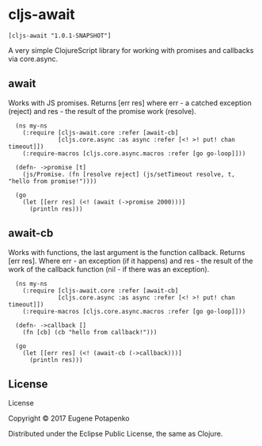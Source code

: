 # cljs-await

`[cljs-await "1.0.1-SNAPSHOT"]`

A very simple ClojureScript library for working with promises and callbacks via core.async.

## await

Works with JS promises. Returns [err res] where err - a catched exception (reject) and res - the result of the promise work (resolve).

```
  (ns my-ns
    (:require [cljs-await.core :refer [await-cb]
              [cljs.core.async :as async :refer [<! >! put! chan timeout]])
    (:require-macros [cljs.core.async.macros :refer [go go-loop]]))
  
  (defn- ->promise [t]
    (js/Promise. (fn [resolve reject] (js/setTimeout resolve, t, "hello from promise!"))))
    
  (go
    (let [[err res] (<! (await (->promise 2000)))]
      (println res)))
```

## await-cb

Works with functions, the last argument is the function callback. Returns [err res]. Where err - an exception (if it happens) and res - the result of the work of the callback function (nil - if there was an exception).

```
  (ns my-ns
    (:require [cljs-await.core :refer [await-cb]
              [cljs.core.async :as async :refer [<! >! put! chan timeout]])
    (:require-macros [cljs.core.async.macros :refer [go go-loop]]))
  
  (defn- ->callback []
    (fn [cb] (cb "hello from callback!")))

  (go
    (let [[err res] (<! (await-cb (->callback)))]
      (println res)))
```

## License

License

Copyright © 2017 Eugene Potapenko

Distributed under the Eclipse Public License, the same as Clojure.

